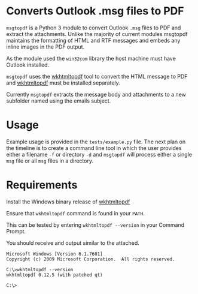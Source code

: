 # Converts Outlook .msg files to PDF

`msgtopdf` is a Python 3 module to convert Outlook `.msg` files to PDF and extract the attachments.  Unlike the majority of current modules msgtopdf maintains the formatting of HTML and RTF messages and embeds any inline images in the PDF output.

As the module used the `win32com` library the host machine must have Outlook installed.

`msgtopdf` uses the [wkhtmltopdf](https://wkhtmltopdf.org/) tool to convert the HTML message to PDF and [wkhtmltopdf](https://wkhtmltopdf.org/) must be installed separately.

Currently `msgtopdf` extracts the message body and attachments to a new subfolder named using the emails subject.

# Usage

Example usage is provided in the `tests/example.py` file.  The next plan on the timeline is to create a command line tool in which the user provides either a filename `-f` or directory `-d` and `msgtopdf` will process either a single `msg` file or all `msg` files in a directory.

# Requirements

Install the Windows binary release of [wkhtmltopdf](https://wkhtmltopdf.org/downloads.html)

Ensure that `wkhtmltopdf` command is found in your `PATH`.

This can be tested by entering `wkhtmltopdf --version` in your Command Prompt.

You should receive and output similar to the attached.

```
Microsoft Windows [Version 6.1.7601]
Copyright (c) 2009 Microsoft Corporation.  All rights reserved.

C:\>wkhtmltopdf --version
wkhtmltopdf 0.12.5 (with patched qt)

C:\>
```